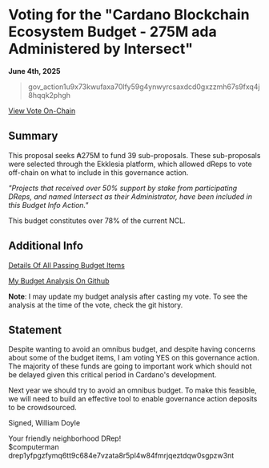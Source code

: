 # Voting for the "Cardano Blockchain Ecosystem Budget - 275M ada Administered by Intersect"

**June 4th, 2025**

>  gov_action1u9x73kwufaxa70lfy59g4ynwyrcsaxdcd0gxzzmh67s9fxq4j8hqqk2phgh

[View Vote On-Chain](https://cardanoscan.io/vote/34534475220556a3d44ab28ed6747aa8747be679fd8a4d479a804b1112e0f852)

## Summary 

This proposal seeks ₳275M to fund 39 sub-proposals. These sub-proposals were selected through the Ekklesia platform, which allowed dReps to vote off-chain on what to include in this governance action. 

*"Projects that received over 50% support by stake from participating DReps, and named Intersect as their Administrator, have been included in this Budget Info Action."*

This budget constitutes over 78% of the current NCL.

## Additional Info

[Details Of All Passing Budget Items](https://2025budget.intersectmbo.org/ballots/680d1b63565577986442d123/proposals?thresholdReached=true)

[My Budget Analysis On Github](https://github.com/willpiam/intersect_budget_analysis)

**Note**: I may update my budget analysis after casting my vote. To see the analysis at the time of the vote, check the git history.

## Statement

Despite wanting to avoid an omnibus budget, and despite having concerns about some of the budget items, I am voting YES on this governance action. The majority of these funds are going to important work which should not be delayed given this critical period in Cardano's development. 

Next year we should try to avoid an omnibus budget. To make this feasible, we will need to build an effective tool to enable governance action deposits to be crowdsourced. 

Signed,
William Doyle

Your friendly neighborhood DRep! <br>
$computerman <br>
drep1yfpgzfymq6tt9c684e7vzata8r5pl4w84fmrjqeztdqw0sgpzw3nt